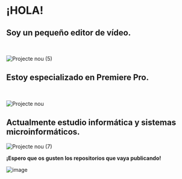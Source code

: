 <h1> ¡HOLA! </h1>

  <h2> Soy un pequeño editor de vídeo. </h2> <br>
  
![Projecte nou (5)](https://github.com/Kotochi0/Kotochi0/assets/168423879/7c948720-0dc1-42c0-9213-b48a197716d8)
  
  <h2> Estoy especializado en Premiere Pro. </h2> <br>
  
![Projecte nou](https://github.com/Kotochi0/Kotochi0/assets/168423879/000ccdf8-f3f0-4ec2-a6b2-6a24b14d4d66)
  
  <h2> Actualmente estudio informática y sistemas microinformáticos. </h2>

![Projecte nou (7)](https://github.com/Kotochi0/Kotochi0/assets/168423879/dff5d2a4-4958-47fc-9780-3123b0686990)

  <b> ¡Espero que os gusten los repositorios que vaya publicando! </b>

![image](https://github.com/Kotochi0/Kotochi0/assets/168423879/1cf13f53-9057-4de3-8c6c-9c1bdf5f5ed5)
